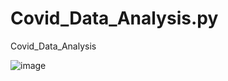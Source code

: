 # Covid_Data_Analysis.py
Covid_Data_Analysis

![image](https://github.com/user-attachments/assets/e6ccf93e-f276-4894-bd4f-1e3726502a79)
